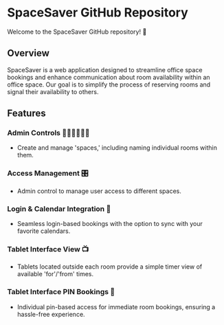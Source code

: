# SpaceSaver GitHub Repository

Welcome to the SpaceSaver GitHub repository! 🚀

## Overview

SpaceSaver is a web application designed to streamline office space bookings and enhance communication about room availability within an office space. Our goal is to simplify the process of reserving rooms and signal their availability to others.

## Features

### Admin Controls 🧑‍💼👩‍💼👨‍💼
- Create and manage 'spaces,' including naming individual rooms within them.

### Access Management 🎛️
- Admin control to manage user access to different spaces.

### Login & Calendar Integration 📆
- Seamless login-based bookings with the option to sync with your favorite calendars.

### Tablet Interface View 📺
- Tablets located outside each room provide a simple timer view of available 'for'/'from' times.

### Tablet Interface PIN Bookings 📍
- Individual pin-based access for immediate room bookings, ensuring a hassle-free experience.

